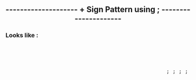 
<h2 align="center" > --------------------   + Sign Pattern using ;   --------------------- </h2>


### Looks like :



   <pre>
                                                            ;
                                                            ;
                                                            ;
                                                            ;
                                                    ; ; ; ; ; ; ; ; ;
                                                            ;
                                                            ;
                                                            ;
                                                            ;
   
          </pre>
  

